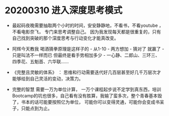 
# 20200310 进入深度思考模式

 - 最起码夜晚需要抽取两个小时的时间，安安静静地，不看书，不看youtube ，不看电影奈飞， 专门来思考调整自己。  因为我发现每天都是很重复的，只有自己找到突破的那个深度思考与行动变化才能真改变。
 
 - 阿辉今天教我 喝酒猜拳原理是这样子的 - 从1-10  -  两方想加 - 猜对了 就赢了 - 只是叫法不一样而已 但最终是看手势相加多少 - 一心静、二郎山、三环三、四季花、五魁首、六华联……
 
 - 《完整且灵敏的体系》 ： 思维和行动需要迭代好几百层甚至好几千万层次才能够给到自己灵活的变动，决策力。  
 
 - 完整的智慧 需要一万为单位计算， 一万个课程起步说不定学到真东西，培训Bootcamp的坑也很多，自己看有没有胜算，我输了蛮多次，整个青春基本毁了，书本的话可能要按照亿为单位， 可能你可以变得灵通，可能你会变成书呆子，只能点到为止。
 
 
 

